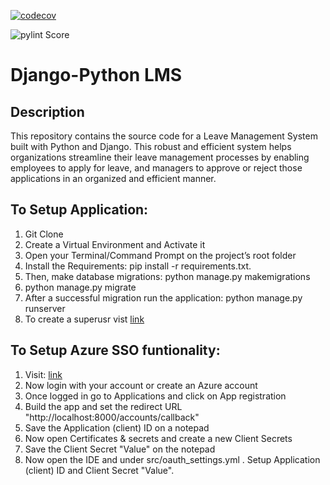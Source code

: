 [![codecov](https://codecov.io/gh/UtkarshV09/DeepStrat-LMS/branch/main/graph/badge.svg?token=WMJ5R8AHJT)](https://codecov.io/gh/UtkarshV09/DeepStrat-LMS)


![pylint Score](https://mperlet.github.io/pybadge/badges/5.92.svg)




# Django-Python LMS


## Description

This repository contains the source code for a Leave Management System built with Python and Django. This robust and efficient system helps organizations streamline their leave management processes by enabling employees to apply for leave, and managers to approve or reject those applications in an organized and efficient manner.


## To Setup Application:

1. Git Clone
2. Create a Virtual Environment and Activate it
3. Open your Terminal/Command Prompt on the project’s root folder
4. Install the Requirements: pip install -r requirements.txt.
5. Then, make database migrations: python manage.py makemigrations
6. python manage.py migrate
7. After a successful migration run the application: python manage.py runserver
8. To create a superusr vist [link](https://docs.djangoproject.com/en/1.8/intro/tutorial02/)


## To Setup Azure SSO funtionality:

1. Visit: [link](https://aad.portal.azure.com/)
2. Now login with your account or create an Azure account
3. Once logged in go to Applications and click on App registration
4. Build the app and set the redirect URL "http://localhost:8000/accounts/callback"
5. Save the Application (client) ID on a notepad
6. Now open Certificates & secrets and create a new Client Secrets
7. Save the Client Secret "Value" on the notepad
8. Now open the IDE and under src/oauth_settings.yml . Setup Application (client) ID and Client Secret "Value".
